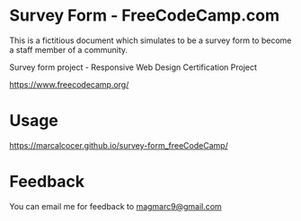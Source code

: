 # Survey Form - FreeCodeCamp.com
This is a fictitious document which simulates to be a survey form to become a staff member of a community.

Survey form project - Responsive Web Design Certification Project

https://www.freecodecamp.org/


# Usage
https://marcalcocer.github.io/survey-form_freeCodeCamp/

# Feedback
You can email me for feedback to magmarc9@gmail.com
